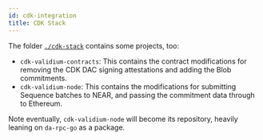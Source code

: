 ```yaml
---
id: cdk-integration
title: CDK Stack
---
```


The folder [`./cdk-stack`](https://github.com/near/rollup-data-availability/tree/main/cdk-stack) contains some projects, too:

- `cdk-validium-contracts`: This contains the contract modifications for removing the CDK DAC signing attestations and adding the Blob commitments.
- `cdk-validium-node`: This contains the modifications for submitting Sequence batches to NEAR, and passing the commitment data through to Ethereum.

Note eventually, `cdk-validium-node` will become its repository, heavily leaning on `da-rpc-go` as a package.
